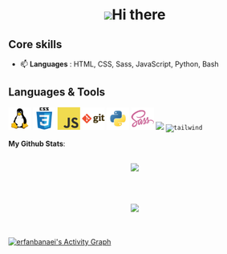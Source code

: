 <h1 align="center"><img src="https://media.giphy.com/media/hvRJCLFzcasrR4ia7z/giphy.gif" width="28">Hi there</h1>

## Core skills
- 📫 <b>Languages</b> : HTML, CSS, Sass, JavaScript, Python, Bash


## Languages & Tools
<code><img height="45" src="https://raw.githubusercontent.com/github/explore/80688e429a7d4ef2fca1e82350fe8e3517d3494d/topics/linux/linux.png" ></code>
<code><img height="45" src="https://raw.githubusercontent.com/devicons/devicon/master/icons/css3/css3-original-wordmark.svg"></code>
<code><img height="45" src="https://raw.githubusercontent.com/github/explore/80688e429a7d4ef2fca1e82350fe8e3517d3494d/topics/javascript/javascript.png"></code>
<code><img height="45" src="https://raw.githubusercontent.com/github/explore/80688e429a7d4ef2fca1e82350fe8e3517d3494d/topics/git/git.png"></code>
<code><img height="45" src="https://raw.githubusercontent.com/github/explore/80688e429a7d4ef2fca1e82350fe8e3517d3494d/topics/python/python.png"></code>
<code><img height="45" src="https://raw.githubusercontent.com/github/explore/80688e429a7d4ef2fca1e82350fe8e3517d3494d/topics/sass/sass.png"></code>
<code><img height="45" src="https://www.vectorlogo.zone/logos/figma/figma-icon.svg"></code>
<code><img height="45" src="https://www.vectorlogo.zone/logos/tailwindcss/tailwindcss-icon.svg" alt="tailwind" width="40" height="40"/></code>

<summary><b>My Github Stats</b>:</summary>
<br>
<p align = "center">
  <img src = "https://github-readme-stats.vercel.app/api?username=erfanbanaei&show_icons=true&&include_all_commits=true&count_private=true&theme=tokyonight&line_height=27">
</p>
<br><br>
<p align = "center">
  <img src = "https://github-readme-stats.vercel.app/api/top-langs/?username=erfanbanaei&langs_count=8&layout=compact&theme=tokyonight&include_all_commits=true&line_height=27"></p>
<br><br>
<a href="https://github.com/erfanbanaei"><img alt="erfanbanaei's Activity Graph" src="https://activity-graph.herokuapp.com/graph?username=erfanbanaei&bg_color=1F222E&color=F8D866&line=F85D7F&point=FFFFFF&hide_border=true" /></a>
  


